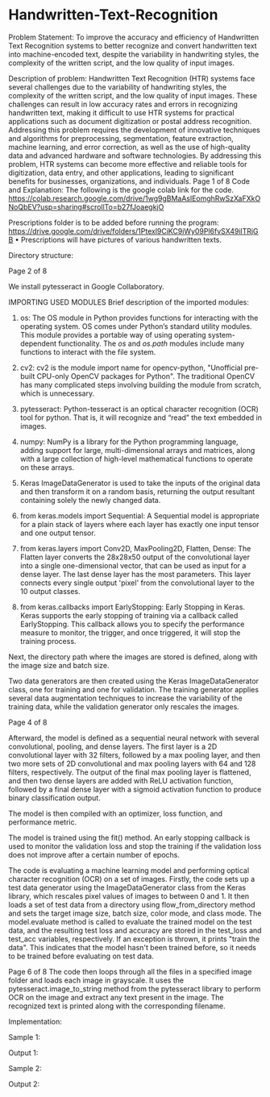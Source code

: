 # Handwritten-Text-Recognition

Problem Statement: 
To improve the accuracy and efficiency of Handwritten Text Recognition systems to better recognize and convert handwritten text into machine-encoded text, despite the variability in handwriting styles, the complexity of the written script, and the low quality of input images. 
 
Description of problem: 
Handwritten Text Recognition (HTR) systems face several challenges due to the variability of handwriting styles, the complexity of the written script, and the low quality of input images. These challenges can result in low accuracy rates and errors in recognizing handwritten text, making it difficult to use HTR systems for practical applications such as document digitization or postal address recognition. Addressing this problem requires the development of innovative techniques and algorithms for preprocessing, segmentation, feature extraction, machine learning, and error correction, as well as the use of high-quality data and advanced hardware and software technologies. By addressing this problem, HTR systems can become more effective and reliable tools for digitization, data entry, and other applications, leading to significant benefits for businesses, organizations, and individuals. 
Page 1 of 8 
Code and Explanation: 
The following is the google colab link for the code. 
https://colab.research.google.com/drive/1wg9gBMaAslEomghRwSzXaFXkONoQbEV?usp=sharing#scrollTo=b27fJoaegkjO 
 
  
 
Prescriptions folder is to be added before running the program: 
https://drive.google.com/drive/folders/1Ptexl9CiKC9iWy09Pl6fvSX49ilTRjGB 
	• 	Prescriptions will have pictures of various handwritten texts. 
 
Directory structure: 
  
 
Page 2 of 8 
 
We install pytesseract in Google Collaboratory. 
  
 
IMPORTING USED MODULES 
Brief description of the imported modules: 
1.	os: The OS module in Python provides functions for interacting with the operating system. OS comes under Python’s standard utility modules. This module provides a portable way of using operating system-dependent functionality. The *os* and *os.path* modules include many functions to interact with the file system. 
 
2.	cv2: cv2 is the module import name for opencv-python, "Unofficial pre-built CPU-only OpenCV packages for Python". The traditional OpenCV has many complicated steps involving building the module from scratch, which is unnecessary. 
 
3.	pytesseract: Python-tesseract is an optical character recognition (OCR) tool for python. That is, it will recognize and “read” the text embedded in images. 
 
4.	numpy: NumPy is a library for the Python programming language, adding support for large, multi-dimensional arrays and matrices, along with a large collection of high-level mathematical functions to operate on these arrays. 
 
5.	Keras ImageDataGenerator is used to take the inputs of the original data and then transform it on a random basis, returning the output resultant containing solely the newly changed data. 
 
6.	from keras.models import Sequential: A Sequential model is appropriate for a plain stack of layers where each layer has exactly one input tensor and one output tensor.   
 
7.	from keras.layers import Conv2D, MaxPooling2D, Flatten, Dense: The Flatten layer converts the 28x28x50 output of the convolutional layer into a single one-dimensional vector, that can be used as input for a dense layer. The last dense layer has the most parameters. This layer connects every single output 'pixel' from the convolutional layer to the 10 output classes. 
 
8.	from keras.callbacks import EarlyStopping: Early Stopping in Keras. Keras supports the early stopping of training via a callback called EarlyStopping. This callback allows you to specify the performance measure to monitor, the trigger, and once triggered, it will stop the training process. 
 
  
 
Next, the directory path where the images are stored is defined, along with the image size and batch size. 
 
  
 
Two data generators are then created using the Keras ImageDataGenerator class, one for training and one for validation. The training generator applies several data augmentation techniques to increase the variability of the training data, while the validation generator only rescales the images. 
 
 
 
 
Page 4 of 8 
  
 
Afterward, the model is defined as a sequential neural network with several convolutional, pooling, and dense layers. The first layer is a 2D convolutional layer with 32 filters, followed by a max pooling layer, and then two more sets of 2D convolutional and max pooling layers with 64 and 128 filters, respectively. The output of the final max pooling layer is flattened, and then two dense layers are added with ReLU activation function, followed by a final dense layer with a sigmoid activation function to produce binary classification output. 
 
  
 
The model is then compiled with an optimizer, loss function, and performance metric. 
 
  
 
 
The model is trained using the fit() method. An early stopping callback is used to monitor the validation loss and stop the training if the validation loss does not improve after a certain number of epochs. 
 
  
 
The code is evaluating a machine learning model and performing optical character recognition (OCR) on a set of images. 
Firstly, the code sets up a test data generator using the ImageDataGenerator class from the Keras library, which rescales pixel values of images to between 0 and 1. It then loads a set of test data from a directory using flow_from_directory method and sets the target image size, batch size, color mode, and class mode. 
The model.evaluate method is called to evaluate the trained model on the test data, and the resulting test loss and accuracy are stored in the test_loss and test_acc variables, respectively. 
If an exception is thrown, it prints "train the data". This indicates that the model hasn't been trained before, so it needs to be trained before evaluating on test data. 
 
  
 
 
 
 
 
 
Page 6 of 8 
The code then loops through all the files in a specified image folder and loads each image in grayscale. It uses the pytesseract.image_to_string method from the pytesseract library to perform OCR on the image and extract any text present in the image. The recognized text is printed along with the corresponding filename. 
 
  
 
Implementation: 
 
Sample 1: 
  
Output 1: 
  
 
 
 
 
Sample 2: 
  
 
Output 2: 
  
 
 
 
 
 
 
 
 
 
 
 
 
 
 
 
 
